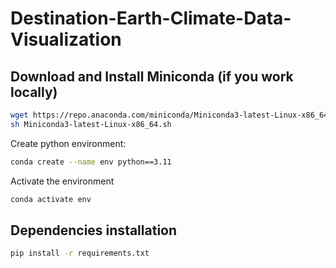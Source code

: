 # Destination-Earth-Climate-Data-Visualization

## Download and Install Miniconda (if you work locally)

```bash
wget https://repo.anaconda.com/miniconda/Miniconda3-latest-Linux-x86_64.sh
sh Miniconda3-latest-Linux-x86_64.sh
```
Create python environment:

```bash
conda create --name env python==3.11
```
Activate the environment

```bash
conda activate env
```

## Dependencies installation
```Bash
pip install -r requirements.txt 
```
